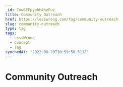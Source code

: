```yaml
---
_id: 7ow6EFpypbH4hzFuz
title: Community Outreach
href: https://lesswrong.com/tag/community-outreach
slug: community-outreach
type: tag
tags:
  - LessWrong
  - Concept
  - Tag
synchedAt: '2022-08-29T10:59:50.511Z'
---
```

# Community Outreach

